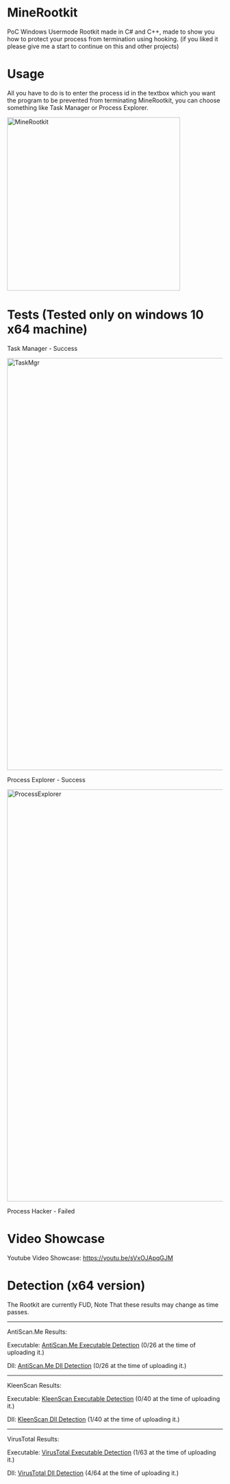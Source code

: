 # MineRootkit
PoC Windows Usermode Rootkit made in C# and C++, made to show you how to protect your process from termination using hooking. (if you liked it please give me a start to continue on this and other projects)
# Usage
All you have to do is to enter the process id in the textbox which you want the program to be prevented from terminating MineRootkit, you can choose something like Task Manager or Process Explorer.

<img width="404" alt="MineRootkit" src="https://user-images.githubusercontent.com/90452585/141402279-bbdf9380-f6ae-45c8-b338-be5e3a4e9fd9.PNG">

# Tests (Tested only on windows 10 x64 machine)
Task Manager - Success

<img width="960" alt="TaskMgr" src="https://user-images.githubusercontent.com/90452585/141400756-3945746b-aa43-4cd3-9303-883ec93b3b88.png">

Process Explorer - Success

<img width="960" alt="ProcessExplorer" src="https://user-images.githubusercontent.com/90452585/141400804-e8c2144f-3d1d-43af-98bf-ffcc93397df5.PNG">

Process Hacker - Failed
# Video Showcase
Youtube Video Showcase: https://youtu.be/sVxOJApqGJM
# Detection (x64 version)
The Rootkit are currently FUD, Note That these results may change as time passes.
_____________________________
AntiScan.Me Results:

Executable: <a href="https://antiscan.me/scan/new/result?id=D885RxJFaIDw">AntiScan.Me Executable Detection</a> (0/26 at the time of uploading it.)

Dll: <a href="https://antiscan.me/scan/new/result?id=YqJLg3MrKfTJ">AntiScan.Me Dll Detection</a> (0/26 at the time of uploading it.)
_____________________________
KleenScan Results:

Executable: <a href="https://kleenscan.com/scan_result/e63b714b447cc69098bf73c896aa2cba991d88dd79e194702534c0aa41797eac">KleenScan Executable Detection</a> (0/40 at the time of uploading it.)

Dll: <a href="https://kleenscan.com/scan_result/0ba9119bb0b84f3c9242e855e68a72fdbbb97b21d49355b92f570916789fa16e">KleenScan Dll Detection</a> (1/40 at the time of uploading it.)
_____________________________
VirusTotal Results:

Executable: <a href="https://www.virustotal.com/gui/file/2f6ae10301a36b4e1ba47cba376fff7c7f1262c35d8cde1978a225ff4a68c11c?nocache=1">VirusTotal Executable Detection</a> (1/63 at the time of uploading it.)

Dll: <a href="https://www.virustotal.com/gui/file/7c3f296b8b01e48739447cb6131a6026b26d4138e2736d34fda74027d57b1534?nocache=1">VirusTotal Dll Detection</a> (4/64 at the time of uploading it.)
